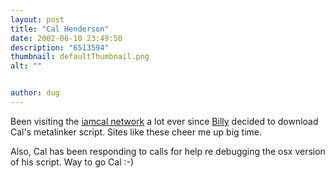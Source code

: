 ```yaml
---
layout: post
title: "Cal Henderson"
date: 2002-06-10 23:49:50
description: "6513594"
thumbnail: defaultThumbnail.png
alt: ""


author: dug
---
```


<p>Been visiting the <a href="http://www.iamcal.com/misc/fonts/">iamcal network</a> a lot ever since <a href="http://blogs.pumpernickle.net/billy/">Billy</a> decided to download Cal's metalinker script. Sites like these cheer me up big time.</p>

<p>Also, Cal has been responding to calls for help re debugging the osx version of his script. Way to go Cal :-)</p>
